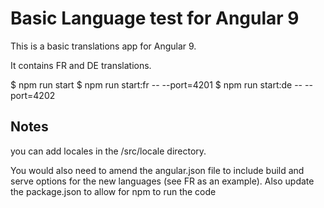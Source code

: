 # Basic Language test for Angular 9

This is a basic translations app for Angular 9.

It contains FR and DE translations.

$ npm run start
$ npm run start:fr -- --port=4201
$ npm run start:de -- --port=4202


## Notes
you can add locales in the /src/locale directory.

You would also need to amend the angular.json file to include build and serve options for the new languages (see FR as an example).
Also update the package.json to allow for npm to run the code